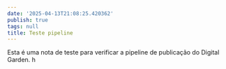 ```yaml
---
date: '2025-04-13T21:08:25.420362'
publish: true
tags: null
title: Teste pipeline
---
```




Esta é uma nota de teste para verificar a pipeline de publicação do Digital Garden. h